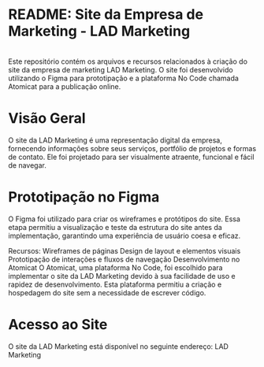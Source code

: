 <h1>README: Site da Empresa de Marketing - LAD Marketing</h1>
<br>
Este repositório contém os arquivos e recursos relacionados à criação do site da empresa de marketing LAD Marketing. O site foi desenvolvido utilizando o Figma para prototipação e a plataforma No Code chamada Atomicat para a publicação online.

<h1>Visão Geral</h1>
O site da LAD Marketing é uma representação digital da empresa, fornecendo informações sobre seus serviços, portfólio de projetos e formas de contato. Ele foi projetado para ser visualmente atraente, funcional e fácil de navegar.

<h1>Prototipação no Figma</h1>
O Figma foi utilizado para criar os wireframes e protótipos do site. Essa etapa permitiu a visualização e teste da estrutura do site antes da implementação, garantindo uma experiência de usuário coesa e eficaz.

Recursos:
Wireframes de páginas
Design de layout e elementos visuais
Prototipação de interações e fluxos de navegação
Desenvolvimento no Atomicat
O Atomicat, uma plataforma No Code, foi escolhido para implementar o site da LAD Marketing devido à sua facilidade de uso e rapidez de desenvolvimento. Esta plataforma permitiu a criação e hospedagem do site sem a necessidade de escrever código.

<h1>Acesso ao Site</h1>
O site da LAD Marketing está disponível no seguinte endereço: LAD Marketing
